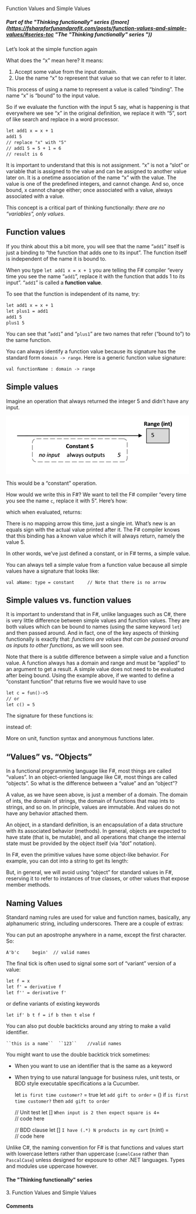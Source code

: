 Function Values and Simple Values

##### Part of the "Thinking functionally" series ([more](https://fsharpforfunandprofit.com/posts/function-values-and-simple-values/#series-toc "The "Thinking functionally" series "))

Let’s look at the simple function again

What does the “x” mean here? It means:

1.  Accept some value from the input domain.
2.  Use the name “x” to represent that value so that we can refer to it later.

This process of using a name to represent a value is called “binding”. The name “x” is “bound” to the input value.

So if we evaluate the function with the input 5 say, what is happening is that everywhere we see “x” in the original definition, we replace it with “5”, sort of like search and replace in a word processor.

    let add1 x = x + 1
    add1 5
    // replace "x" with "5"
    // add1 5 = 5 + 1 = 6
    // result is 6
    

It is important to understand that this is not assignment. “x” is not a “slot” or variable that is assigned to the value and can be assigned to another value later on. It is a onetime association of the name “x” with the value. The value is one of the predefined integers, and cannot change. And so, once bound, x cannot change either; once associated with a value, always associated with a value.

This concept is a critical part of thinking functionally: _there are no “variables”, only values_.

## Function values[](https://fsharpforfunandprofit.com/posts/function-values-and-simple-values/#function-values)

If you think about this a bit more, you will see that the name “`add1`” itself is just a binding to “the function that adds one to its input”. The function itself is independent of the name it is bound to.

When you type `let add1 x = x + 1` you are telling the F# compiler “every time you see the name “`add1`”, replace it with the function that adds 1 to its input”. “`add1`” is called a **function value**.

To see that the function is independent of its name, try:

    let add1 x = x + 1
    let plus1 = add1
    add1 5
    plus1 5
    

You can see that “`add1`” and “`plus1`” are two names that refer (“bound to”) to the same function.

You can always identify a function value because its signature has the standard form `domain -> range`. Here is a generic function value signature:

    val functionName : domain -> range
    

## Simple values[](https://fsharpforfunandprofit.com/posts/function-values-and-simple-values/#simple-values)

Imagine an operation that always returned the integer 5 and didn’t have any input.

![](../../_resources/83d6f1881b444fd6a35b337e6f7662b6.png)

This would be a “constant” operation.

How would we write this in F#? We want to tell the F# compiler “every time you see the name `c`, replace it with 5”. Here’s how:

which when evaluated, returns:

There is no mapping arrow this time, just a single int. What’s new is an equals sign with the actual value printed after it. The F# compiler knows that this binding has a known value which it will always return, namely the value 5.

In other words, we’ve just defined a constant, or in F# terms, a simple value.

You can always tell a simple value from a function value because all simple values have a signature that looks like:

    val aName: type = constant     // Note that there is no arrow
    

## Simple values vs. function values[](https://fsharpforfunandprofit.com/posts/function-values-and-simple-values/#simple-values-vs-function-values)

It is important to understand that in F#, unlike languages such as C#, there is very little difference between simple values and function values. They are both values which can be bound to names (using the same keyword `let`) and then passed around. And in fact, one of the key aspects of thinking functionally is exactly that: _functions are values that can be passed around as inputs to other functions_, as we will soon see.

Note that there is a subtle difference between a simple value and a function value. A function always has a domain and range and must be “applied” to an argument to get a result. A simple value does not need to be evaluated after being bound. Using the example above, if we wanted to define a “constant function” that returns five we would have to use

    let c = fun()->5    
    // or
    let c() = 5
    

The signature for these functions is:

instead of:

More on unit, function syntax and anonymous functions later.

## “Values” vs. “Objects”[](https://fsharpforfunandprofit.com/posts/function-values-and-simple-values/#values-vs-objects)

In a functional programming language like F#, most things are called “values”. In an object-oriented language like C#, most things are called “objects”. So what is the difference between a “value” and an “object”?

A value, as we have seen above, is just a member of a domain. The domain of ints, the domain of strings, the domain of functions that map ints to strings, and so on. In principle, values are immutable. And values do not have any behavior attached them.

An object, in a standard definition, is an encapsulation of a data structure with its associated behavior (methods). In general, objects are expected to have state (that is, be mutable), and all operations that change the internal state must be provided by the object itself (via “dot” notation).

In F#, even the primitive values have some object-like behavior. For example, you can dot into a string to get its length:

But, in general, we will avoid using “object” for standard values in F#, reserving it to refer to instances of true classes, or other values that expose member methods.

## Naming Values[](https://fsharpforfunandprofit.com/posts/function-values-and-simple-values/#naming-values)

Standard naming rules are used for value and function names, basically, any alphanumeric string, including underscores. There are a couple of extras:

You can put an apostrophe anywhere in a name, except the first character. So:

    A'b'c     begin'  // valid names
    

The final tick is often used to signal some sort of “variant” version of a value:

    let f = x
    let f' = derivative f
    let f'' = derivative f'
    

or define variants of existing keywords

    let if' b t f = if b then t else f
    

You can also put double backticks around any string to make a valid identifier.

    ``this is a name``  ``123``    //valid names
    

You might want to use the double backtick trick sometimes:

*   When you want to use an identifier that is the same as a keyword

*   When trying to use natural language for business rules, unit tests, or BDD style executable specifications a la Cucumber.

    let ``is first time customer?`` = true
    let ``add gift to order`` = ()
    if ``is first time customer?`` then ``add gift to order``
    
    // Unit test 
    let [<Test>] ``When input is 2 then expect square is 4``=  
       // code here
    
    // BDD clause
    let [<Given>] ``I have (.*) N products in my cart`` (n:int) =  
       // code here
    

Unlike C#, the naming convention for F# is that functions and values start with lowercase letters rather than uppercase (`camelCase` rather than `PascalCase`) unless designed for exposure to other .NET languages. Types and modules use uppercase however.

#### The "Thinking functionally" series

3\. Function Values and Simple Values

#### Comments